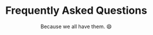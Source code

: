 ---
title: "Frequently Asked Questions"
subtitle: "Because we all have them. 😄"
# meta description
description: "Frequently Asked Questions"
draft: false
layout: "faq"

faq_list:
- title: "I heard that Autism is caused by vaccinations. Is that true?"
  content: 'No, it is not true. There have been many studies done to try to find a link and none have. Here is a good resource for you to [learn more](https://www.cdc.gov/vaccinesafety/concerns/autism.html)'

- title: "Do you support the use of functioning labels?"
  content: "No, you can see my viewpoint on that topic [here](/autism-functioning-labels/)"
  
---